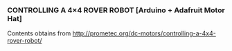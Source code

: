 ### CONTROLLING A 4×4 ROVER ROBOT [Arduino + Adafruit Motor Hat]

Contents obtains from http://prometec.org/dc-motors/controlling-a-4x4-rover-robot/
